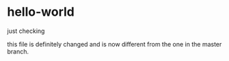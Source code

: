 # hello-world
just checking

this file is definitely changed and is now different from the one in the master branch.
